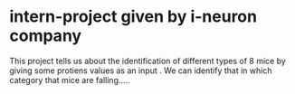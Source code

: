 # intern-project given by i-neuron company
This project tells us about the identification of different types of 8 mice by giving some protiens values as an input . We can identify that in which category that mice are falling.....
